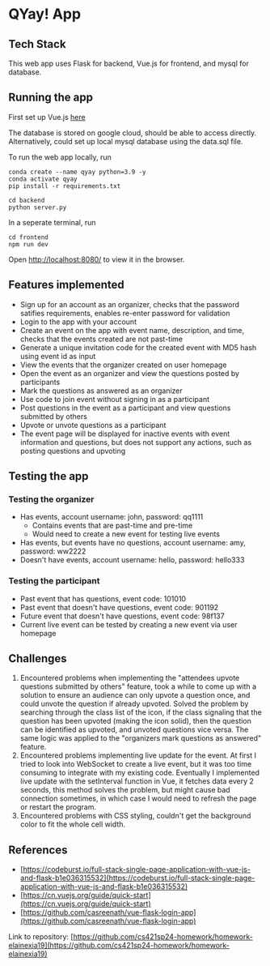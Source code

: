 # QYay! App

## Tech Stack

This web app uses Flask for backend, Vue.js for frontend, and mysql for database.

## Running the app

First set up Vue.js [here](https://github.com/cs421sp24-homework/homework-elainexia19/tree/main/frontend)

The database is stored on google cloud, should be able to access directly. Alternatively, could set up local mysql database using the data.sql file.

To run the web app locally, run
``````
conda create --name qyay python=3.9 -y
conda activate qyay
pip install -r requirements.txt

cd backend
python server.py

``````
In a seperate terminal, run
``````
cd frontend
npm run dev
``````

Open [http://localhost:8080/](http://localhost:8080/) to view it in the browser.

## Features implemented
* Sign up for an account as an organizer, checks that the password satifies requirements, enables re-enter password for validation
* Login to the app with your account
* Create an event on the app with event name, description, and time, checks that the events created are not past-time
* Generate a unique invitation code for the created event with MD5 hash using event id as input
* View the events that the organizer created on user homepage
* Open the event as an organizer and view the questions posted by participants
* Mark the questions as answered as an organizer
* Use code to join event without signing in as a participant
* Post questions in the event as a participant and view questions submitted by others
* Upvote or unvote questions as a participant
* The event page will be displayed for inactive events with event information and questions, but does not support any actions, such as posting questions and upvoting

## Testing the app
### Testing the organizer
* Has events, account username: john, password: qq1111
    * Contains events that are past-time and pre-time
    * Would need to create a new event for testing live events
* Has events, but events have no questions, account username: amy, password: ww2222
* Doesn't have events, account username: hello, password: hello333

### Testing the participant
* Past event that has questions, event code: 101010
* Past event that doesn't have questions, event code: 901192
* Future event that doesn't have questions, event code: 98f137
* Current live event can be tested by creating a new event via user homepage

## Challenges
1. Encountered problems when implementing the "attendees upvote questions submitted by others" feature, took a while to come up with a solution to ensure an audience can only upvote a question once, and could unvote the question if already upvoted. Solved the problem by searching through the class list of the icon, if the class signaling that the question has been upvoted (making the icon solid), then the question can be identified as upvoted, and unvoted questions vice versa. The same logic was applied to the "organizers mark questions as answered" feature.
2. Encountered problems implementing live update for the event. At first I tried to look into WebSocket to create a live event, but it was too time consuming to integrate with my existing code. Eventually I implemented live update with the setInterval function in Vue, it fetches data every 2 seconds, this method solves the problem, but might cause bad connection sometimes, in which case I would need to refresh the page or restart the program.
3. Encountered problems with CSS styling, couldn't get the background color to fit the whole cell width.

## References
* [https://codeburst.io/full-stack-single-page-application-with-vue-js-and-flask-b1e036315532](https://codeburst.io/full-stack-single-page-application-with-vue-js-and-flask-b1e036315532)
* [https://cn.vuejs.org/guide/quick-start](https://cn.vuejs.org/guide/quick-start)
* [https://github.com/casreenath/vue-flask-login-app](https://github.com/casreenath/vue-flask-login-app)

Link to repository: [https://github.com/cs421sp24-homework/homework-elainexia19](https://github.com/cs421sp24-homework/homework-elainexia19)